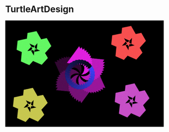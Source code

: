 # TurtleArtDesign
<img src="https://github.com/Hanxuan1/TurtleArtDesign/blob/master/project_python.GIF">
